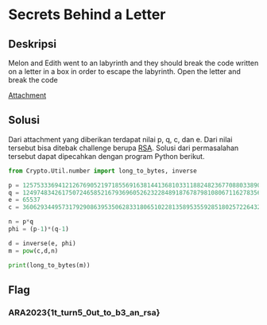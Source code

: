 # Secrets Behind a Letter

## Deskripsi
Melon and Edith went to an labyrinth and they should break the code written on a letter in a box in order to escape the labyrinth.
Open the letter and break the code

[Attachment](./Challenge/Letter.txt)

## Solusi
Dari attachment yang diberikan terdapat nilai p, q, c, dan e. Dari nilai tersebut bisa ditebak challenge berupa [RSA](https://en.wikipedia.org/wiki/RSA_(cryptosystem)). Solusi dari permasalahan tersebut dapat dipecahkan dengan program Python berikut.

```python
from Crypto.Util.number import long_to_bytes, inverse

p = 12575333694121267690521971855691638144136810331188248236770880338905811883485064104865649834927819725617695554472100341361896162022311653301532810101344273
q = 12497483426175072465852167936960526232284891876787981080671162783561411521675809112204573617358389742732546293502709585129205885726078492417109867512398747
e = 65537
c = 36062934495731792908639535062833180651022813589535592851802572264328299027406413927346852454217627793315144892942026886980823622240157405717499787959943040540734122142838898482767541272677837091303824669912963572714656139422011853028133556111405072526509839846701570133437746102727644982344712571844332280218

n = p*q
phi = (p-1)*(q-1)

d = inverse(e, phi)
m = pow(c,d,n)

print(long_to_bytes(m))
```

## Flag
### ARA2023{1t_turn5_0ut_to_b3_an_rsa}